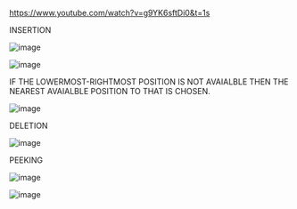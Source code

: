 https://www.youtube.com/watch?v=g9YK6sftDi0&t=1s


INSERTION

![image](https://github.com/gregbg218/DSA/assets/72642906/be928dc1-43b8-4334-a6b4-8c2411738ea4)


![image](https://github.com/gregbg218/DSA/assets/72642906/92cb3da0-abda-441c-82b3-1710b0322e5b)

IF THE LOWERMOST-RIGHTMOST POSITION IS NOT AVAIALBLE THEN THE NEAREST AVAIALBLE POSITION TO THAT IS CHOSEN.

![image](https://github.com/gregbg218/DSA/assets/72642906/0e47f498-fee0-4478-8d5a-4fab8d9cbbe3)






DELETION


![image](https://github.com/gregbg218/DSA/assets/72642906/f7c9cada-57ad-48ba-83fa-6835f4bb0c55)







PEEKING

![image](https://github.com/gregbg218/DSA/assets/72642906/e4439307-0d62-42a7-8af0-b1ccf92e3dd9)



![image](https://github.com/gregbg218/DSA/assets/72642906/9fe92295-117d-44e7-8d77-fe00500a812d)

